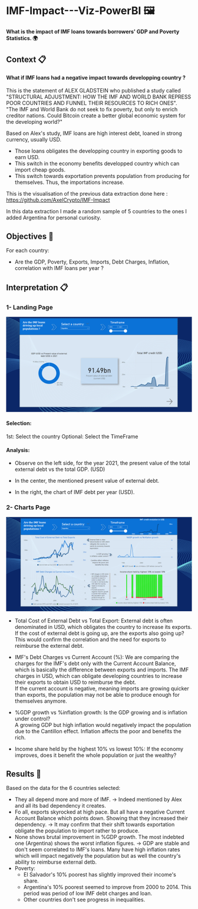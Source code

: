 # IMF-Impact---Viz-PowerBI 🖼️

#### What is the impact of IMF loans towards borrowers' GDP and Poverty Statistics. 🌍

## Context 📋

#### What if IMF loans had a negative impact towards developping country ? 

This is the statement of ALEX GLADSTEIN who published a study called "STRUCTURAL ADJUSTMENT: HOW THE IMF AND WORLD BANK REPRESS POOR COUNTRIES AND FUNNEL THEIR RESOURCES TO RICH ONES".   
    "The IMF and World Bank do not seek to fix poverty, but only to enrich creditor nations. Could Bitcoin create a better global economic system for the developing world?"  

Based on Alex's study, IMF loans are high interest debt, loaned in strong currency, usually USD.   
- Those loans obligates the developping country in exporting goods to earn USD.   
- This switch in the economy benefits developped country which can import cheap goods.  
- This switch towards exportation prevents population from producing for themselves. Thus, the importations increase.


This is the visualisation of the previous data extraction done here : https://github.com/AxelCrypto/IMF-Impact

In this data extraction I made a random sample of 5 countries to the ones I added Argentina for personal curiosity. 



## Objectives 🥅

For each country: 
- Are the GDP, Poverty, Exports, Imports, Debt Charges, Inflation, correlation with IMF loans per year ? 


## Interpretation 📋 

### 1- Landing Page  
![p](images/p.png)

#### Selection:
1st: Select the country 
Optional: Select the TimeFrame

#### Analysis: 

- Observe on the left side, for the year 2021, the present value of the total external debt vs the total GDP. (USD)  

- In the center, the mentioned present value of external debt.  

- In the right, the chart of IMF debt per year (USD).  


### 2- Charts Page  
![p1](images/p1.png)

- Total Cost of External Debt vs Total Export:
    External debt is often denominated in USD, which obligates the country to increase its exports. If the cost of external debt is going up, are the exports also going up? This would confirm the correlation and the need for exports to reimburse the external debt.

- IMF's Debt Charges vs Current Account (%):
    We are comparing the charges for the IMF's debt only with the Current Account Balance, which is basically the difference between exports and imports. The IMF charges in USD, which can obligate developing countries to increase their exports to obtain USD to reimburse the debt.   
    If the current account is negative, meaning imports are growing quicker than exports, the population may not be able to produce enough for themselves anymore.

- %GDP growth vs %inflation growth:
    Is the GDP growing and is inflation under control?   
    A growing GDP but high inflation would negatively impact the population due to the Cantillon effect. Inflation affects the poor and benefits the rich.  

- Income share held by the highest 10% vs lowest 10%:
    If the economy improves, does it benefit the whole population or just the wealthy?


## Results 🔦

Based on the data for the 6 countries selected: 
- They all depend more and more of IMF.
    -> Indeed mentioned by Alex and all its bad dependency it creates.   
- Fo all, exports skyrocked at high pace. But all have a negative Current Account Balance which points down. Showing that they increased their dependency. 
    -> It may confirm that their shift towards exportation obligate the population to import rather to produce. 
- None shows brutal improvement in %GDP growth. The most indebted one (Argentina) shows the worst inflation figures. 
    -> GDP are stable and don't seem correlated to IMF's loans. Many have high inflation rates which will impact negatively the population but as well the country's ability to reimburse external detb.
- Poverty: 
    - El Salvador's 10% poorest has slightly improved their income's share. 
    - Argentina's 10% poorest seemed to improve from 2000 to 2014. This period was period of low IMF debt charges and loan. 
    - Other countries don't see progress in inequalities.
    